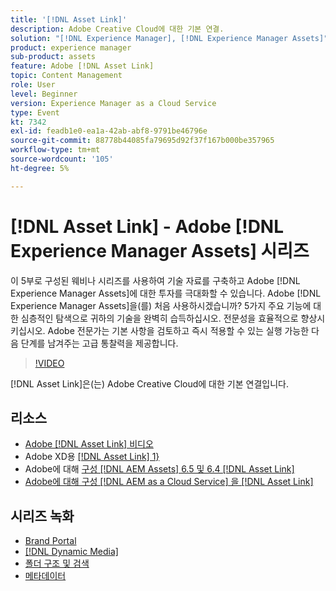 ```yaml
---
title: '[!DNL Asset Link]'
description: Adobe Creative Cloud에 대한 기본 연결.
solution: "[!DNL Experience Manager], [!DNL Experience Manager Assets]"
product: experience manager
sub-product: assets
feature: Adobe [!DNL Asset Link]
topic: Content Management
role: User
level: Beginner
version: Experience Manager as a Cloud Service
type: Event
kt: 7342
exl-id: feadb1e0-ea1a-42ab-abf8-9791be46796e
source-git-commit: 88778b44085fa79695d92f37f167b000be357965
workflow-type: tm+mt
source-wordcount: '105'
ht-degree: 5%

---
```


# [!DNL Asset Link] - Adobe [!DNL Experience Manager Assets] 시리즈

이 5부로 구성된 웨비나 시리즈를 사용하여 기술 자료를 구축하고 Adobe [!DNL Experience Manager Assets]에 대한 투자를 극대화할 수 있습니다. Adobe [!DNL Experience Manager Assets]을(를) 처음 사용하시겠습니까? 5가지 주요 기능에 대한 심층적인 탐색으로 귀하의 기술을 완벽히 습득하십시오. 전문성을 효율적으로 향상시키십시오. Adobe 전문가는 기본 사항을 검토하고 즉시 적용할 수 있는 실행 가능한 다음 단계를 남겨주는 고급 통찰력을 제공합니다.

>[!VIDEO](https://video.tv.adobe.com/v/332127/?quality=12&learn=on&hidetitle=true)

[!DNL Asset Link]은(는) Adobe Creative Cloud에 대한 기본 연결입니다.

## 리소스

* [Adobe [!DNL Asset Link] 비디오](https://experienceleague.adobe.com/en/docs/experience-manager-learn/assets/adobe-asset-link/launch-adobe-asset-link)
* Adobe XD용 [[!DNL Asset Link] 1}](https://helpx.adobe.com/enterprise/using/adobe-asset-link-for-xd.html)
* Adobe에 대해 [구성 [!DNL AEM Assets] 6.5 및 6.4 [!DNL Asset Link]](https://helpx.adobe.com/enterprise/using/configure-aem-assets-6-for-asset-link.html)
* [Adobe에 대해 구성 [!DNL AEM as a Cloud Service] 을 [!DNL Asset Link]](https://helpx.adobe.com/kr/enterprise/using/configure-aem-assets-for-asset-link.html)

## 시리즈 녹화

* [Brand Portal](brand-portal.md)
* [[!DNL Dynamic Media]](dynamic-media.md)
* [폴더 구조 및 검색](folder-structure-search.md)
* [메타데이터](metadata.md)
